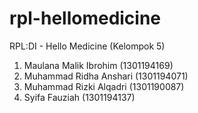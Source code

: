 # rpl-hellomedicine
RPL:DI - Hello Medicine (Kelompok 5)

1. Maulana Malik Ibrohim (1301194169)
2. Muhammad Ridha Anshari (1301194071)
3. Muhammad Rizki Alqadri (1301190087)
4. Syifa Fauziah (1301194137)

